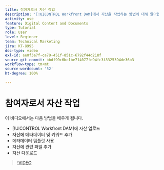 ```yaml
---
title: 참여자로서 자산 작업
description: '[!UICONTROL Workfront DAM]에서 자산을 작업하는 방법에 대해 알아봅니다.'
activity: use
feature: Digital Content and Documents
type: Tutorial
role: User
level: Beginner
team: Technical Marketing
jira: KT-8995
doc-type: video
exl-id: ae0f3a7f-ca79-451f-851c-6792f44d218f
source-git-commit: bbdf99c6bc1be714077fd94fc3f8325394de36b3
workflow-type: tm+mt
source-wordcount: '52'
ht-degree: 100%

---
```


# 참여자로서 자산 작업

이 비디오에서는 다음 방법을 배우게 됩니다.

* [!UICONTROL Workfront DAM]에 자산 업로드
* 자산에 메타데이터 및 키워드 추가
* 메타데이터 템플릿 사용
* 자산에 관련 파일 추가
* 자산 다운로드

>[!VIDEO](https://video.tv.adobe.com/v/335255/?quality=12&learn=on&enablevpops=1)
